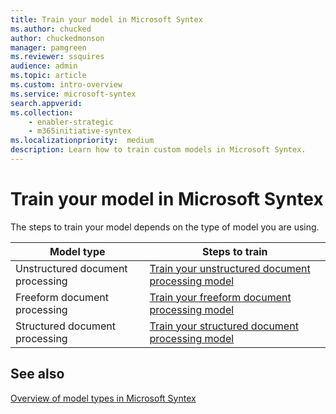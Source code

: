```yaml
---
title: Train your model in Microsoft Syntex
ms.author: chucked
author: chuckedmonson
manager: pamgreen
ms.reviewer: ssquires
audience: admin
ms.topic: article
ms.custom: intro-overview
ms.service: microsoft-syntex
search.appverid: 
ms.collection: 
    - enabler-strategic
    - m365initiative-syntex
ms.localizationpriority:  medium
description: Learn how to train custom models in Microsoft Syntex.
---
```


# Train your model in Microsoft Syntex

The steps to train your model depends on the type of model you are using. 

|Model type  |Steps to train  |
|---------|---------|
|Unstructured document processing |[Train your unstructured document processing model](create-a-classifier.md)   |
|Freeform document processing     |[Train your freeform document processing model](train-freeform-document-processing-model.md)       |
|Structured document processing   |[Train your structured document processing model](create-a-form-processing-model.md)     |

<!---
|Image|Description|
|---|---|
|:::image type="content" source="/microsoft-365/freelance-toolkit/media/m365_freelance_communications_comm_site_358x201.png" alt-text="Infographic of a SharePoint communication site." border="false":::|**Promote your freelance program** <br>Set up a SharePoint site where your employees can learn about your freelance program and quickly start participating. <br>[Deploy your freelance site](/microsoft-365/freelance-toolkit/communication-deploy-sharepoint-site.md)|
|:::image type="content" source="/en-us/microsoft-365/freelance-toolkit/media/M365_Freelance_collaboration_teamsconversationsmall.png" alt-text="Infographic of a Teams conversation." border="false":::|**Collaborate with freelancers** <br>Use Teams to enable employees and freelancers to work together on files, manage tasks, and communicate across time zones. <br>[Set up freelance teams](/en-us/microsoft-365/freelance-toolkit/collaboration-teams)|
|:::image type="content" source="/en-us/microsoft-365/freelance-toolkit/media/M365_Freelance_collaboration_teamsconversationsmall.png" alt-text="Infographic of a Teams conversation." border="false":::|**Collaborate with freelancers** <br>Use Teams to enable employees and freelancers to work together on files, manage tasks, and communicate across time zones. <br>[Set up freelance teams](/en-us/microsoft-365/freelance-toolkit/collaboration-teams)|
--->

## See also

[Overview of model types in Microsoft Syntex](model-types-overview.md)
